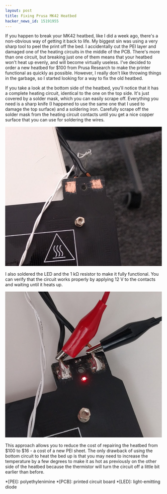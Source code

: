 ```yaml
---
layout: post
title: Fixing Prusa MK42 Heatbed
hacker_news_id: 15191955
---
```


If you happen to break your MK42 heatbed, like I did a week ago, there's a non-obvious way of getting it back to life. My biggest sin was using a very sharp tool to peel the print off the bed. I accidentally cut the PEI layer and damaged one of the heating circuits in the middle of the PCB. There's more than one circuit, but breaking just one of them means that your heatbed won't heat up evenly, and will become virtually useless. I've decided to order a new heatbed for $100 from Prusa Research to make the printer functional as quickly as possible. However, I really don't like throwing things in the garbage, so I started looking for a way to fix the old heatbed.

If you take a look at the bottom side of the heatbed, you'll notice that it has a complete heating circuit, identical to the one on the top side. It's just covered by a solder mask, which you can easily scrape off. Everything you need is a sharp knife (I happened to use the same one that I used to damage the top surface) and a soldering iron. Carefully scrape off the solder mask from the heating circuit contacts until you get a nice copper surface that you can use for soldering the wires.

![MK42 Heating Circuit Contacts](/i/mk42-contacts.jpg)

I also soldered the LED and the 1 kΩ resistor to make it fully functional. You can verify that the circuit works properly by applying 12 V  to the contacts and waiting until it heats up.

![MK42 Heating Circuit Soldered](/i/mk42-soldered.jpg)

This approach allows you to reduce the cost of repairing the heatbed from $100 to $16 - a cost of a new PEI sheet. The only drawback of using the bottom circuit to heat the bed up is that you may need to increase the temperature by a few degrees to make it as hot as previously on the other side of the heatbed because the thermistor will turn the circuit off a little bit earlier than before.

*[PEI]: polyethylenimine
*[PCB]: printed circuit board
*[LED]: light-emitting diode
